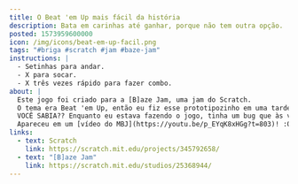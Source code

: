 ```yaml
---
title: O Beat 'em Up mais fácil da história
description: Bata em carinhas até ganhar, porque não tem outra opção.
posted: 1573959600000
icon: /img/icons/beat-em-up-facil.png
tags: "#briga #scratch #jam #baze-jam"
instructions: |
  - Setinhas para andar.
  - X para socar.
  - X três vezes rápido para fazer combo.
about: |
  Este jogo foi criado para a [B]aze Jam, uma jam do Scratch.
  O tema era Beat 'em Up, então eu fiz esse prototipozinho em uma tarde.
  VOCÊ SABIA?? Enquanto eu estava fazendo o jogo, tinha um bug que às vezes você socava o inimigo e ele levava knockback e congelava no lugar, sem se mexer nem morrer. Ao invés de consertar o bug eu só fiz o inimigo morrer quando o bug acontece. Considere isso um golpe secreto. B)
  Apareceu em um [vídeo do MBJ](https://youtu.be/p_EYqK8xHGg?t=803)! :00
links:
  - text: Scratch
    link: https://scratch.mit.edu/projects/345792658/
  - text: "[B]aze Jam"
    link: https://scratch.mit.edu/studios/25368944/
---
```


<scratch url="https://scratch.mit.edu/projects/345792658/"></scratch>
